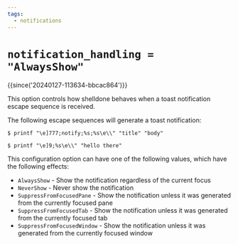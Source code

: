 ```yaml
---
tags:
  - notifications
---
```


# `notification_handling = "AlwaysShow"`

{{since('20240127-113634-bbcac864')}}

This option controls how shelldone behaves when a toast notification escape
sequence is received.

The following escape sequences will generate a toast notification:

```console
$ printf "\e]777;notify;%s;%s\e\\" "title" "body"
```

```console
$ printf "\e]9;%s\e\\" "hello there"
```

This configuration option can have one of the following values,
which have the following effects:

 * `AlwaysShow` - Show the notification regardless of the current focus
 * `NeverShow` - Never show the notification
 * `SuppressFromFocusedPane` - Show the notification unless it was generated from the currently focused pane
 * `SuppressFromFocusedTab` - Show the notification unless it was generated from the currently focused tab
 * `SuppressFromFocusedWindow` - Show the notification unless it was generated from the currently focused window
